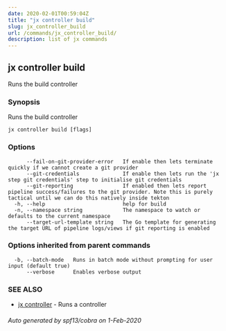 ```yaml
---
date: 2020-02-01T00:59:04Z
title: "jx controller build"
slug: jx_controller_build
url: /commands/jx_controller_build/
description: list of jx commands
---
```

## jx controller build

Runs the build controller

### Synopsis

Runs the build controller

```
jx controller build [flags]
```

### Options

```
      --fail-on-git-provider-error   If enable then lets terminate quickly if we cannot create a git provider
      --git-credentials              If enable then lets run the 'jx step git credentials' step to initialise git credentials
      --git-reporting                If enabled then lets report pipeline success/failures to the git provider. Note this is purely tactical until we can do this natively inside tekton
  -h, --help                         help for build
  -n, --namespace string             The namespace to watch or defaults to the current namespace
      --target-url-template string   The Go template for generating the target URL of pipeline logs/views if git reporting is enabled
```

### Options inherited from parent commands

```
  -b, --batch-mode   Runs in batch mode without prompting for user input (default true)
      --verbose      Enables verbose output
```

### SEE ALSO

* [jx controller](/commands/jx_controller/)	 - Runs a controller

###### Auto generated by spf13/cobra on 1-Feb-2020
